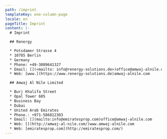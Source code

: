 ```yaml
---
path: /imprint
templateKey: one-column-page
locale: en
pageTitle: Imprint
content: |-
  # Imprint

  ## Renergy 

  * Potsdamer Strasse 4
  * 10785 Berlin
  * Germany
  * Phone: +49-3089641327
  * Email: [](<mailto: info@renergy-solutions.de>)office@amwaj-alnile.com
  * Web: [www.](https://www.renergy-solutions.de)amwaj-alnile.com

  ## Amwaj Al Nile Limited

  * Burj Khalifa Street
  * Opal Tower 605
  * Business Bay
  * Dubai
  * United Arab Emirates
  * Phone.: +971-586812303
  * Email: [](mailto:info@emiratesprop.com)office@amwaj-alnile.com
  * Web: [](http://amwaj-al-nile.com/)www.amwaj-alnile.com
  * Web: [emiratesprop.com](http://emiratesprop.com/)
---
```

